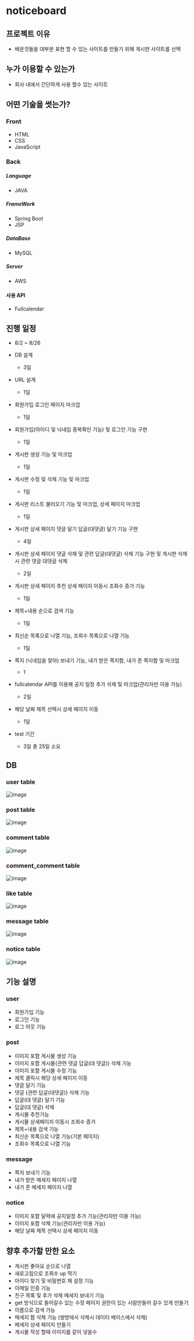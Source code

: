 # noticeboard
<u></u>
## 프로젝트 이유
- 배운것들을 대부분 표현 할 수 있는 사이트를 만들기 위해 게시판 사이트를 선택

## 누가 이용할 수 있는가
- 회사 내에서 간단하게 사용 할수 있는 사이트

## 어떤 기술을 썻는가?
### Front
- HTML
- CSS
- JavaScript



### Back
##### Language
- JAVA

##### FrameWork
- Spring Boot
- JSP

##### DataBase
- MySQL

##### Server
- AWS
#### 사용 API
- Fullcalendar

## 진행 일정
- 8/2 ~ 8/26
- DB 설계
  - 3일
- URL 설계
  - 1일
  
  
- 회원가입 로그인 페이지 마크업
  - 1일
- 회원가입(아이디 및 닉네임 중복확인 기능) 및 로그인 기능 구현
  - 1일
  
  
- 게시판 생성 기능 및 마크업
  - 1일
- 게시판 수정 및 삭제 기능 및 마크업
  - 1일 
- 게시판 리스트 불러오기 기능 및 마크업, 상세 페이지 마크업
  - 1일
- 게시판 상세 페이지 댓글 달기 답글(대댓글) 달기 기능 구현
  - 4일
- 게시판 상세 페이지 댓글 삭제 및 관련 답글(대댓글) 삭제 기능 구현 및 게시판 삭제시 관련 댓글 대댓글 삭제 
  - 2일
- 게시판 상세 페이지 추천 상세 페이지 이동시 조회수 증가 기능
  - 1일
- 제목+내용 순으로 검색 기능
  - 1일
- 최신순 목록으로 나열 기능, 조회수 목록으로 나열 기능
  - 1일

- 쪽지 (닉네임을 찾아) 보내기 기능, 내가 받은 쪽지함, 내가 준 쪽지함  및 마크업
  - 1
  
  
- fullcalendar API를 이용해 공지 일정 추가 삭제 및 마크업(관리자만 이용 가능)
  - 2일
- 해당 날짜 제목 선택시 상세 페이지 이동
  - 1일

- test 기간
  - 3일
총 25일 소요
## DB
### user table
![image](https://user-images.githubusercontent.com/83809806/189807625-157cf177-a18f-435a-a81e-b84ac3b772fe.png)
### post table
![image](https://user-images.githubusercontent.com/83809806/189807769-b8d23941-3338-4dc0-8c05-1da55cc2cfbc.png)
### comment table
![image](https://user-images.githubusercontent.com/83809806/189807832-ec27d072-f144-4f06-bb5b-e8a05c7018f6.png)
### comment_comment table
![image](https://user-images.githubusercontent.com/83809806/189807880-87e86227-ebc5-4b9e-863e-4cc560d30367.png)
### like table
![image](https://user-images.githubusercontent.com/83809806/189807956-18d700ea-bfb0-4f88-9ffc-4f8f6d5878bf.png)
### message table
![image](https://user-images.githubusercontent.com/83809806/189808015-ca8149bb-f898-4c87-8cb0-5ecfc6d716a2.png)
### notice table
![image](https://user-images.githubusercontent.com/83809806/189808108-7f7e70fd-2b6a-4bf7-a7ad-ae9cd17cdc71.png)


## 기능 설명
### user
- 회원가입 기능
- 로그인 기능
- 로그 아웃 기능

### post
- 이미지 포함 게시물 생성 기능
- 이미지 포함 게시물{관련 댓글 답글(대 댓글)} 삭제 기능
- 이미지 포함 게시물 수정 기능
- 제목 클릭시 해당 상세 페이지 이동
- 댓글 달기 기능 
- 댓글 {관련 답글(대댓글)} 삭제 기능
- 답글(대 댓글) 달기 기능
- 답글(대 댓글) 삭제
- 게시물 추천기능
- 게시물 상세페이지 이동시 조회수 증가
- 제목+내용 검색 기능
- 최신순 목록으로 나열 기능(기본 페이지)
- 조회수 목록으로 나열 기능

### message
- 쪽지 보내기 기능
- 내가 받은 메세지 페이지 나열
- 내가 준 메세지 페이지 나열

### notice
- 이미지 포함 달력에 공지일정 추가 기능(관리자만 이용 가능)
- 이미지 포함 삭제 기능(관리자만 이용 가능)
- 해당 날짜 제목 선택시 상세 페이지 이동

## 향후 추가할 만한 요소
- 게시판 좋아요 순으로 나열
- 새로고침으로 조회수 up 막기
- 아이디 찾기 및 비밀번호 재 설정 기능
- 이메일 인증 기능
- 친구 목록 및 추가 삭제 메세지 보내기 기능
- get 방식으로 들어갈수 있는 수정 페이지 권한이 있는 사람만들어 갈수 있게 만들기
- 이름으로 검색 가능
- 메세지 함 삭제 기능 (쌍방에서 삭제시 데이터 베이스에서 삭제)
- 메세지 상세 페이지 만들기
- 게시물 작성 할때 이미지를 같이 넣을수 
